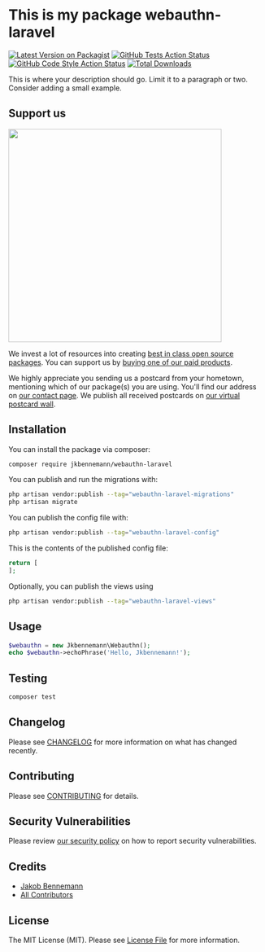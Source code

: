 # This is my package webauthn-laravel

[![Latest Version on Packagist](https://img.shields.io/packagist/v/jkbennemann/webauthn-laravel.svg?style=flat-square)](https://packagist.org/packages/jkbennemann/webauthn-laravel)
[![GitHub Tests Action Status](https://img.shields.io/github/workflow/status/jkbennemann/webauthn-laravel/run-tests?label=tests)](https://github.com/jkbennemann/webauthn-laravel/actions?query=workflow%3Arun-tests+branch%3Amain)
[![GitHub Code Style Action Status](https://img.shields.io/github/workflow/status/jkbennemann/webauthn-laravel/Fix%20PHP%20code%20style%20issues?label=code%20style)](https://github.com/jkbennemann/webauthn-laravel/actions?query=workflow%3A"Fix+PHP+code+style+issues"+branch%3Amain)
[![Total Downloads](https://img.shields.io/packagist/dt/jkbennemann/webauthn-laravel.svg?style=flat-square)](https://packagist.org/packages/jkbennemann/webauthn-laravel)

This is where your description should go. Limit it to a paragraph or two. Consider adding a small example.

## Support us

[<img src="https://github-ads.s3.eu-central-1.amazonaws.com/webauthn-laravel.jpg?t=1" width="419px" />](https://spatie.be/github-ad-click/webauthn-laravel)

We invest a lot of resources into creating [best in class open source packages](https://spatie.be/open-source). You can support us by [buying one of our paid products](https://spatie.be/open-source/support-us).

We highly appreciate you sending us a postcard from your hometown, mentioning which of our package(s) you are using. You'll find our address on [our contact page](https://spatie.be/about-us). We publish all received postcards on [our virtual postcard wall](https://spatie.be/open-source/postcards).

## Installation

You can install the package via composer:

```bash
composer require jkbennemann/webauthn-laravel
```

You can publish and run the migrations with:

```bash
php artisan vendor:publish --tag="webauthn-laravel-migrations"
php artisan migrate
```

You can publish the config file with:

```bash
php artisan vendor:publish --tag="webauthn-laravel-config"
```

This is the contents of the published config file:

```php
return [
];
```

Optionally, you can publish the views using

```bash
php artisan vendor:publish --tag="webauthn-laravel-views"
```

## Usage

```php
$webauthn = new Jkbennemann\Webauthn();
echo $webauthn->echoPhrase('Hello, Jkbennemann!');
```

## Testing

```bash
composer test
```

## Changelog

Please see [CHANGELOG](CHANGELOG.md) for more information on what has changed recently.

## Contributing

Please see [CONTRIBUTING](CONTRIBUTING.md) for details.

## Security Vulnerabilities

Please review [our security policy](../../security/policy) on how to report security vulnerabilities.

## Credits

- [Jakob Bennemann](https://github.com/jkbennemann)
- [All Contributors](../../contributors)

## License

The MIT License (MIT). Please see [License File](LICENSE.md) for more information.

